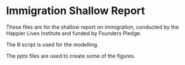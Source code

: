 # Immigration Shallow Report
 
These files are for the shallow report on immigration, conducted by the Happier Lives Institute and funded by Founders Pledge. 

The R script is used for the modelling. 

The pptx files are used to create some of the figures. 
